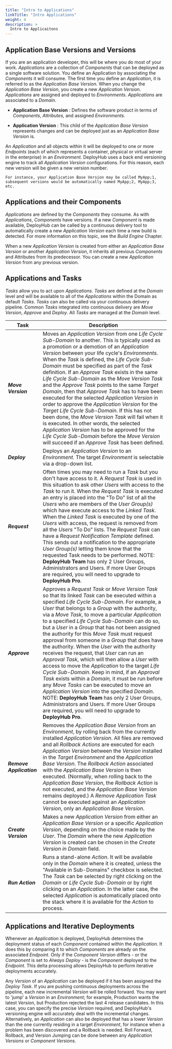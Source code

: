 ```yaml
---
title: "Intro to Applications"
linkTitle: "Intro Applications"
weight: 4
description: >
  Intro to Applicaitons
---
```



## Application Base Versions and Versions

If you are an application developer, this will be where you do most of your work. _Applications_ are a collection of _Components_ that can be deployed as a single software solution. You define an Application by associating the _Components_ it will consume. The first time you define an _Application_, it is referred to as the _Application Base Version._ When you change the _Application Base Version_, you create a new _Application Version_. _Applications_ are assigned and deployed to _Environments_. _Applications_ are associated to a _Domain_.

- **Application Base Version** : Defines the software product in terms of _Components_, _Attributes,_ and assigned _Environments_.

- **Application Version** : This child of the _Application Base Version_ represents changes and can be deployed just as an _Application Base Version_ is.

An _Application_ and all objects within it will be deployed to one or more _Endpoints_ (each of which represents a container, physical or virtual server in the enterprise) in an _Environment_. DeployHub uses a back end versioning engine to track all _Application Version_ configurations. For this reason, each new version will be given a new version number.

```
For instance, your Application Base Version may be called MyApp;1,
subsequent versions would be automatically named MyApp;2, MyApp;3, etc.
```

## Applications and their Components

_Applications_ are defined by the _Components_ they consume. As with _Applications_, _Components_ have versions. If a new _Component_ is made available, DeployHub can be called by a continuous delivery tool to automatically create a new _Application Version_ each time a new build is detected.  For more information on this topic, see the _Build Engine_ Chapter.

When a new _Application Version_ is created from either an _Application Base Version_ or another _Application Version_, it inherits all previous _Components_ and Attributes from its predecessor. You can create a new _Application Version_ from any previous version.

## Applications and Tasks

_Tasks_ allow you to act upon _Applications_. _Tasks_ are defined at the _Domain_ level and will be available to all of the _Applications_ within the Domain as default _Tasks_.  _Tasks_ can also be called via your continuous delivery pipeline.  Common _Tasks_ integrated into continuous delivery are _Move Version_, _Approve_ and _Deploy_. All _Tasks_ are managed at the _Domain_ level.

| Task | Description |
| --- | --- |
| _**Move Version**_ | Moves an _Application Version_ from one _Life Cycle Sub-Domain_ to another. This is typically used as a promotion or a demotion of an _Application Version_ between your life cycle's _Environments_. When the _Task_ is defined, the _Life Cycle Sub-Domain_ must be specified as part of the _Task_ definition. If an _Approve Task_ exists in the same _Life Cycle Sub-Domain_ as the _Move Version Task_ and the _Approve Task_ points to the same _Target Domain_, then that _Approve Task_ has to have been executed for the selected _Application Version_ in order to approve the _Application Version_ for the _Target Life Cycle Sub-Domain_. If this has not been done, the _Move Version Task_ will fail when it is executed. In other words, the selected _Application Version_ has to be approved for the _Life Cycle Sub-Domain_ before the _Move Version_ will succeed if an _Approve Task_ has been defined. |
| _**Deploy**_ | Deploys an _Application Version_ to an _Environment._ The target _Environment_ is selectable via a drop-down list. |
| _**Request**_ | Often times you may need to run a _Task_ but you don't have access to it. A _Request Task_ is used in this situation to ask other _Users_ with access to the _Task_ to run it. When the _Request Task_ is executed an entry is placed into the "To Do" list of all the _Users_ who are members of the _User Group(s)_ which have execute access to the _Linked Task_. When the _Linked Task_ is executed by one of the _Users_ with access, the request is removed from all the _Users_ "To Do" lists. The _Request Task_ can have a _Request Notification Template_ defined. This sends out a notification to the appropriate _User Group(s)_ letting them know that the requested Task needs to be performed. NOTE: **DeployHub Team** has only 2 User Groups, Administrators and Users. If more User Groups are required, you will need to upgrade to **DeployHub Pro**. |
| _**Approve**_ | Approves a _Request Task_ or _Move Version Task_ so that its linked _Task_ can be executed within a specified _Life Cycle Sub-Domain_. For example, a _User_ that belongs to a _Group_ with the authority, via a _Move Task_, to move a particular _Application_ to a specified _Life Cycle Sub-Domain_ can do so, but a _User_ in a _Group_ that has not been assigned the authority for this _Move Task_ must request approval from someone in a _Group_ that does have the authority. When the _User_ with the authority receives the request, that _User_ can run an _Approval Task_, which will then allow a _User_ with access to move the _Application_ to the target _Life Cycle Sub-Domain_. Keep in mind, if an _Approval Task_ exists within a _Domain,_ it must be run before any _Move Tasks_ can be executed to move an _Application Version_ into the specified _Domain_. NOTE: **DeployHub Team** has only 2 User Groups, Administrators and Users. If more User Groups are required, you will need to upgrade to **DeployHub Pro**.|
| _**Remove Application**_ | Removes the _Application Base Version_ from an _Environment_, by rolling back from the currently installed _Application Version_. All files are removed and all _Rollback Actions_ are executed for each _Application Version_ between the _Version_ installed in the _Target Environment_ and the _Application Base Version_. The _Rollback Action_ associated with the _Application Base Version_ is then executed. (Normally, when rolling back to the _Application Base Version_, the _Rollback Action_ is not executed, and the _Application Base Version_ remains deployed.)  A _Remove Application Task_ cannot be executed against an _Application Version_, only an _Application Base Version_. |
| _**Create Version**_ | Makes a new _Application Version_ from either an _Application Base Version_ or a specific _Application Version_, depending on the choice made by the _User_. The _Domain_ where the new _Application Version_ is created can be chosen in the _Create Version in Domain_ field. |
| _**Run Action**_ | Runs a stand-alone _Action_. It will be available only in the _Domain_ where it is created, unless the "Available in Sub-Domains" checkbox is selected. The _Task_ can be selected by right clicking on the _Domain_ or _Life Cycle Sub-Domain_ or by right clicking on an _Application._ In the latter case, the selected _Application_ is automatically placed onto the stack where it is available for the _Action_ to process. |

## Applications and Iterative Deployments

 Whenever an _Application_ is deployed, DeployHub determines the deployment status of each _Component_ contained within the _Application_.  It does this by comparing it to which _Components_ are already on the associated _Endpoint_. Only if the _Component Version_ differs - or the _Component_ is set to _Always Deploy_ - is the _Component_ deployed to the _Endpoint_. This delta processing allows DeployHub to perform iterative deployments accurately.

Any _Version_ of an _Application_ can be deployed if it has been assigned the _Deploy Task_. If you are pushing continuous deployments across the pipeline, each new incremental _Version_ will be rolled forward. You may want to 'jump' a _Version_ in an _Environment_; for example, Production wants the latest _Version_, but Production rejected the last 4 release candidates. In this case, you can specify the precise _Version_ required, and DeployHub's versioning engine will accurately deal with the incremental changes. Alternatively, an _Application_ can also be deployed that has a lower _Version_ than the one currently residing in a target _Environment_, for instance when a problem has been discovered and a Rollback is needed. Roll Forward, Rollback, and Version Jumping can be done between any _Application Versions_ or _Component Versions_.
